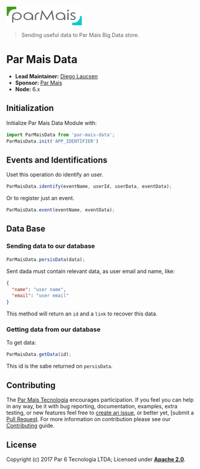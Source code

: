 ![Logo][]

> Sending useful data to Par Mais Big Data store. 

# Par Mais Data

- __Lead Maintainer:__ [Diego Laucsen][Lead]
- __Sponsor:__ [Par Mais][Sponsor]
- __Node:__ 6.x

##  Initialization

Initialize Par Mais Data Module with:

```js
import ParMaisData from 'par-mais-data';
ParMaisData.init('APP_IDENTIFIER')
```

## Events and Identifications

Uset this operation do identify an user.

```js
ParMaisData.identify(eventName, userId, userData, eventData);
```

Or to register just an event.

```js
ParMaisData.event(eventName, eventData);
```

## Data Base

### Sending data to our database

```js
ParMaisData.persisData(data);
```

Sent dada must contain relevant data, as user email and name, like:

```json
{
  "name": "user name",
  "email": "user email"
}
```

This method will return an `id` and a `link` to recover this data.

### Getting data from our database

To get data:

```js
ParMaisData.getData(id);
```

This id is the sabe returned on `persisData`.

## Contributing
The [Par Mais Tecnologia][ParMaisTech] encourages participation. If you feel you can help in any way, be
it with bug reporting, documentation, examples, extra testing, or new features feel free
to [create an issue][Issue], or better yet, [submit a [Pull Request][Pull]. For more
information on contribution please see our [Contributing][Contrib] guide.

## License
Copyright (c) 2017 Par 6 Tecnologia LTDA;
Licensed under __[Apache 2.0][Lic]__.

[Lead]: https://github.com/Laucsen
[Lic]: ./LICENSE
[Logo]: ./par-mais-rect.png
[Sponsor]: http://parmais.com.br
[ParMaisTech]: http://parmais.com.br
[Contrib]: ./CONTRIBUTE
[Issue]: https://github.com/par-mais-tecnologia/dynamito/issues/new
[Pull]: https://github.com/par-mais-tecnologia/dynamito/pulls
